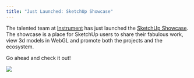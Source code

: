 ```yaml
--- 
title: "Just Launched: SketchUp Showcase"
---
```


[Instrument]: http://weareinstrument.com
[SketchUp Showcase]: http://www.google.com/sketchup/showcase

The talented team at [Instrument] has just launched the [SketchUp Showcase]. The showcase is a place for SketchUp users to share their fabulous work, view 3d models in WebGL and promote both the projects and the ecosystem.

Go ahead and check it out!

<a href="http://www.google.com/sketchup/showcase"><img src="http://src.sencha.io/-30/http://awardwinningfjords.com/images/sketchup.jpg"></a>